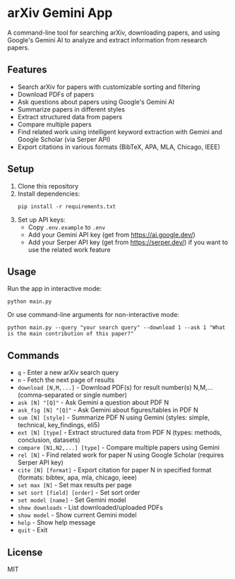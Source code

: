 # arXiv Gemini App

A command-line tool for searching arXiv, downloading papers, and using Google's Gemini AI to analyze and extract information from research papers.

## Features

- Search arXiv for papers with customizable sorting and filtering
- Download PDFs of papers
- Ask questions about papers using Google's Gemini AI
- Summarize papers in different styles
- Extract structured data from papers
- Compare multiple papers
- Find related work using intelligent keyword extraction with Gemini and Google Scholar (via Serper API)
- Export citations in various formats (BibTeX, APA, MLA, Chicago, IEEE)

## Setup

1. Clone this repository
2. Install dependencies:
   ```
   pip install -r requirements.txt
   ```
3. Set up API keys:
   - Copy `.env.example` to `.env`
   - Add your Gemini API key (get from https://ai.google.dev/)
   - Add your Serper API key (get from https://serper.dev/) if you want to use the related work feature

## Usage

Run the app in interactive mode:
```
python main.py
```

Or use command-line arguments for non-interactive mode:
```
python main.py --query "your search query" --download 1 --ask 1 "What is the main contribution of this paper?"
```

## Commands

- `q` - Enter a new arXiv search query
- `n` - Fetch the next page of results
- `download [N,M,...]` - Download PDF(s) for result number(s) N,M,... (comma-separated or single number)
- `ask [N] "[Q]"` - Ask Gemini a question about PDF N
- `ask_fig [N] "[Q]"` - Ask Gemini about figures/tables in PDF N
- `sum [N] [style]` - Summarize PDF N using Gemini (styles: simple, technical, key_findings, eli5)
- `ext [N] [type]` - Extract structured data from PDF N (types: methods, conclusion, datasets)
- `compare [N1,N2,...] [type]` - Compare multiple papers using Gemini
- `rel [N]` - Find related work for paper N using Google Scholar (requires Serper API key)
- `cite [N] [format]` - Export citation for paper N in specified format (formats: bibtex, apa, mla, chicago, ieee)
- `set max [N]` - Set max results per page
- `set sort [field] [order]` - Set sort order
- `set model [name]` - Set Gemini model
- `show downloads` - List downloaded/uploaded PDFs
- `show model` - Show current Gemini model
- `help` - Show help message
- `quit` - Exit

## License

MIT
